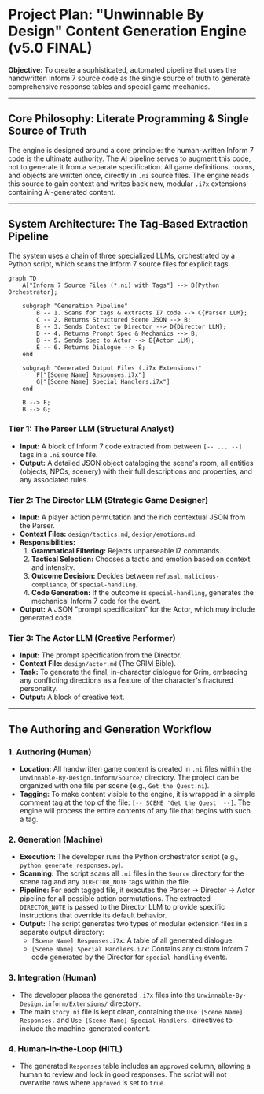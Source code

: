 # Project Plan: "Unwinnable By Design" Content Generation Engine (v5.0 FINAL)

**Objective:** To create a sophisticated, automated pipeline that uses the handwritten Inform 7 source code as the single source of truth to generate comprehensive response tables and special game mechanics.

---

## Core Philosophy: Literate Programming & Single Source of Truth

The engine is designed around a core principle: the human-written Inform 7 code is the ultimate authority. The AI pipeline serves to augment this code, not to generate it from a separate specification. All game definitions, rooms, and objects are written once, directly in `.ni` source files. The engine reads this source to gain context and writes back new, modular `.i7x` extensions containing AI-generated content.

---

## System Architecture: The Tag-Based Extraction Pipeline

The system uses a chain of three specialized LLMs, orchestrated by a Python script, which scans the Inform 7 source files for explicit tags.

```mermaid
graph TD
    A["Inform 7 Source Files (*.ni) with Tags"] --> B{Python Orchestrator};
    
    subgraph "Generation Pipeline"
        B -- 1. Scans for tags & extracts I7 code --> C{Parser LLM};
        C -- 2. Returns Structured Scene JSON --> B;
        B -- 3. Sends Context to Director --> D{Director LLM};
        D -- 4. Returns Prompt Spec & Mechanics --> B;
        B -- 5. Sends Spec to Actor --> E{Actor LLM};
        E -- 6. Returns Dialogue --> B;
    end

    subgraph "Generated Output Files (.i7x Extensions)"
        F["[Scene Name] Responses.i7x"]
        G["[Scene Name] Special Handlers.i7x"]
    end

    B --> F;
    B --> G;
```

### Tier 1: The Parser LLM (Structural Analyst)
*   **Input:** A block of Inform 7 code extracted from between `[-- ... --]` tags in a `.ni` source file.
*   **Output:** A detailed JSON object cataloging the scene's room, all entities (objects, NPCs, scenery) with their full descriptions and properties, and any associated rules.

### Tier 2: The Director LLM (Strategic Game Designer)
*   **Input:** A player action permutation and the rich contextual JSON from the Parser.
*   **Context Files:** `design/tactics.md`, `design/emotions.md`.
*   **Responsibilities:**
    1.  **Grammatical Filtering:** Rejects unparseable I7 commands.
    2.  **Tactical Selection:** Chooses a tactic and emotion based on context and intensity.
    3.  **Outcome Decision:** Decides between `refusal`, `malicious-compliance`, or `special-handling`.
    4.  **Code Generation:** If the outcome is `special-handling`, generates the mechanical Inform 7 code for the event.
*   **Output:** A JSON "prompt specification" for the Actor, which may include generated code.

### Tier 3: The Actor LLM (Creative Performer)
*   **Input:** The prompt specification from the Director.
*   **Context File:** `design/actor.md` (The GRIM Bible).
*   **Task:** To generate the final, in-character dialogue for Grim, embracing any conflicting directions as a feature of the character's fractured personality.
*   **Output:** A block of creative text.

---

## The Authoring and Generation Workflow

### 1. Authoring (Human)
*   **Location:** All handwritten game content is created in `.ni` files within the `Unwinnable-By-Design.inform/Source/` directory. The project can be organized with one file per scene (e.g., `Get the Quest.ni`).
*   **Tagging:** To make content visible to the engine, it is wrapped in a simple comment tag at the top of the file: `[-- SCENE 'Get the Quest' --]`. The engine will process the entire contents of any file that begins with such a tag.

### 2. Generation (Machine)
*   **Execution:** The developer runs the Python orchestrator script (e.g., `python generate_responses.py`).
*   **Scanning:** The script scans all `.ni` files in the `Source` directory for the scene tag and any `DIRECTOR_NOTE` tags within the file.
*   **Pipeline:** For each tagged file, it executes the Parser -> Director -> Actor pipeline for all possible action permutations. The extracted `DIRECTOR_NOTE` is passed to the Director LLM to provide specific instructions that override its default behavior.
*   **Output:** The script generates two types of modular extension files in a separate output directory:
    *   `[Scene Name] Responses.i7x`: A table of all generated dialogue.
    *   `[Scene Name] Special Handlers.i7x`: Contains any custom Inform 7 code generated by the Director for `special-handling` events.

### 3. Integration (Human)
*   The developer places the generated `.i7x` files into the `Unwinnable-By-Design.inform/Extensions/` directory.
*   The main `story.ni` file is kept clean, containing the `Use [Scene Name] Responses.` and `Use [Scene Name] Special Handlers.` directives to include the machine-generated content.

### 4. Human-in-the-Loop (HITL)
*   The generated `Responses` table includes an `approved` column, allowing a human to review and lock in good responses. The script will not overwrite rows where `approved` is set to `true`.
